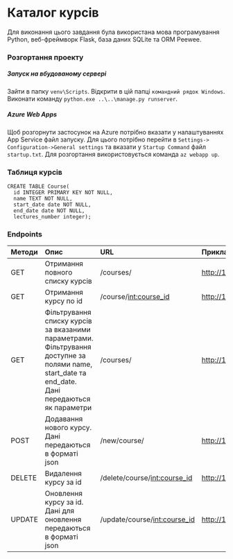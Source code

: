 # Каталог курсів
Для виконання цього завдання була використана мова програмування Python, веб-фреймворк Flask, база даних SQLite та ORM Peewee.
### Розгортання проекту
##### Запуск на вбудованому сервері
Зайти в папку `venv\Scripts`.
Відкрити в цій папці `командний рядок Windows`.
Виконати команду `python.exe ..\..\manage.py runserver`.
##### Azure Web Apps
Щоб розгорнути застосунок на Azure потрібно вказати у налаштуваннях App Service файл запуску.
Для цього потрібно перейти в `Settings-> Configuration->General settings` та вказати у `Startup Command` файл `startup.txt`.
Для розгортання використовується команда `az webapp up`.
### Таблиця курсів
```
CREATE TABLE Course(
  id INTEGER PRIMARY KEY NOT NULL,
  name TEXT NOT NULL,
  start_date date NOT NULL,
  end_date date NOT NULL,
  lectures_number integer);
```

### Endpoints
| Методи      | Опис | URL     | Приклад запиту | JSON|
| :---        |    :----   |          :--- | :---| :---|
| GET      | Отримання повного списку курсів       | /courses/   |http://127.0.0.1:5000/courses/|
| GET      | Отримання курсу по id       | /course/<int:course_id>   |http://127.0.0.1:5000/course/4|
| GET   | Фільтрування списку курсів за вказаними параметрами. Фільтрування доступне за полями name, start_date та end_date. Дані передаються як параметри        | /courses/|http://127.0.0.1:5000/courses/|```{"name":"Java","start_date":"2021-03-30","end_date":"2021-09-30"}```
| POST   | Додавання нового курсу. Дані передаються в форматі json      | /new/course/ |http://127.0.0.1:5000/new/course/ |```{"name": "C++ Course Advanced","start_date": "2021-06-30","end_date": "2021-09-30","lectures_number": 30} ```|
| DELETE   | Видалення курсу за id        | /delete/course/<int:course_id>     |http://127.0.0.1:5000/delete/course/3|
| UPDATE   | Оновлення курсу за id. Дані для оновлення передаються в форматі json       | /update/course/<int:course_id>   |http://127.0.0.1:5000/update/course/5|```{"name": "C++ Course Advanced","end_date": "2021-09-30","lectures_number": 10} ```|